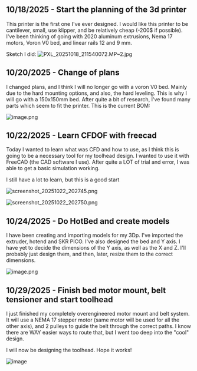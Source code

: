 <!--
  ===================    !!READ THIS NOTICE!!   ====================
  DO NOT edit this file manually. Your changes WILL BE OVERWRITTEN!
  This journal is auto generated and updated by Hack Club Blueprint.
  To edit this file, please edit your journal entries on Blueprint.
  ==================================================================
-->

## 10/18/2025 - Start the planning of the 3d printer  

This printer is the first one I've ever designed.
I would like this printer to be cantilever, small, use klipper, and be relatively cheap (-200$ if possible).
I've been thinking of going with 2020 aluminum extrusions, Nema 17 motors, Voron V0 bed, and linear rails 12 and 9 mm.

Sketch I did:
![PXL_20251018_211540072.MP~2.jpg](https://blueprint.hackclub.com/user-attachments/blobs/proxy/eyJfcmFpbHMiOnsiZGF0YSI6MzEwNSwicHVyIjoiYmxvYl9pZCJ9fQ==--d30560322558f64226a8db23edf334a5f07304d7/PXL_20251018_211540072.MP~2.jpg)
  

## 10/20/2025 - Change of plans  

I changed plans, and I think I will no longer go with a voron V0 bed. Mainly due to the hard mounting options, and also, the hard leveling. This is why I will go with a 150x150mm bed.
After quite a bit of research, I've found many parts which seem to fit the printer.
This is the current BOM:

![image.png](https://blueprint.hackclub.com/user-attachments/blobs/proxy/eyJfcmFpbHMiOnsiZGF0YSI6Mzc2NywicHVyIjoiYmxvYl9pZCJ9fQ==--36de7f66e9896b1704852fd25ebb7518d974cc0a/image.png)
  

## 10/22/2025 - Learn CFDOF with freecad  

Today I wanted to learn what was CFD and how to use, as I think this is going to be a necessary tool for my toolhead design. I wanted to use it with FreeCAD (the CAD software I use).
After quite a LOT of trial and error, I was able to get a basic simulation working.

I still have a lot to learn, but this is a good start

![screenshot_20251022_202745.png](https://blueprint.hackclub.com/user-attachments/blobs/proxy/eyJfcmFpbHMiOnsiZGF0YSI6NDUxNiwicHVyIjoiYmxvYl9pZCJ9fQ==--be7df1dc38db5e9317bf8ee9c2f9510bc63de115/screenshot_20251022_202745.png)

![screenshot_20251022_202750.png](https://blueprint.hackclub.com/user-attachments/blobs/proxy/eyJfcmFpbHMiOnsiZGF0YSI6NDUxNywicHVyIjoiYmxvYl9pZCJ9fQ==--abd8a5430c32b3448366bf23a97624b5bad72280/screenshot_20251022_202750.png)
  

## 10/24/2025 - Do HotBed and create models  

I have been creating and importing models for my 3Dp. I've imported the extruder, hotend and SKR PICO.
I've also designed the bed and Y axis. I have yet to decide the dimensions of the Y axis, as well as the X and Z. I'll probably just design them, and then, later, resize them to the correct dimensions.

![image.png](https://blueprint.hackclub.com/user-attachments/blobs/proxy/eyJfcmFpbHMiOnsiZGF0YSI6NTEzNiwicHVyIjoiYmxvYl9pZCJ9fQ==--0f3bafdefa09196e1014c5b637f140077afbdf2b/image.png)
  

## 10/29/2025 - Finish bed motor mount, belt tensioner and start toolhead  

I just finished my completely overengineered motor mount and belt system.
It will use a NEMA 17 stepper motor (same motor will be used for all the other axis), and 2 pulleys to guide the belt through the correct paths.
I know there are WAY easier ways to route that, but I went too deep into the "cool" design.

I will now be designing the toolhead. Hope it works!

![image](https://blueprint.hackclub.com/user-attachments/blobs/proxy/eyJfcmFpbHMiOnsiZGF0YSI6NjUwOCwicHVyIjoiYmxvYl9pZCJ9fQ==--58f0edad965beac1c6de5ef1c96a6ed50e41a54d/image.png)
  

